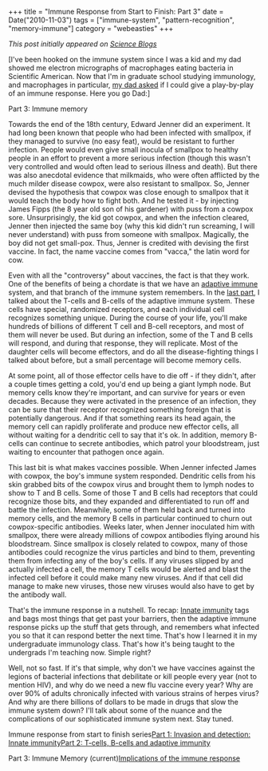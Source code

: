 +++
title = "Immune Response from Start to Finish: Part 3"
date = Date("2010-11-03")
tags = ["immune-system", "pattern-recognition", "memory-immune"]
category = "webeasties"
+++

_This post initially appeared on [Science Blogs](http://scienceblogs.com/webeasties)_

[I've been hooked on the immune system since I was a kid and my dad showed me electron micrographs of macrophages eating bacteria in Scientific American. Now that I'm in graduate school studying immunology, and macrophages in particular, [my dad asked](http://webeasties.wordpress.com/2010/05/26/pattern-recognition-and-innate-immunity/#comment-124) if I could give a play-by-play of an immune response. Here you go Dad:]

Part 3: Immune memory

Towards the end of the 18th century, Edward Jenner did an experiment. It had long been known that people who had been infected with smallpox, if they managed to survive (no easy feat), would be resistant to further infection. People would even give small inocula of smallpox to healthy people in an effort to prevent a more serious infection (though this wasn't very controlled and would often lead to serious illness and death). But there was also anecdotal evidence that milkmaids, who were often afflicted by the much milder disease cowpox, were also resistant to smallpox. So, Jenner devised the hypothesis that cowpox was close enough to smallpox that it would teach the body how to fight both. And he tested it - by injecting James Fipps (the 8 year old son of his gardener) with puss from a cowpox sore. Unsurprisingly, the kid got cowpox, and when the infection cleared, Jenner then injected the same boy (why this kid didn't run screaming, I will never understand) with puss from someone with smallpox. Magically, the boy did not get small-pox. Thus, Jenner is credited with devising the first vaccine. In fact, the name vaccine comes from "vacca," the latin word for cow.

Even with all the "controversy" about vaccines, the fact is that they work. One of the benefits of being a chordate is that we have an [adaptive immune](http://scienceblogs.com/webeasties/2010/11/immune_response_from_start_to_2.php) system, and that branch of the immune system remembers. In the [last part](http://scienceblogs.com/webeasties/2010/11/immune_response_from_start_to_2.php), I talked about the T-cells and B-cells of the adaptive immune system. These cells have special, randomized receptors, and each individual cell recognizes something unique. During the course of your life, you'll make hundreds of billions of different T cell and B-cell receptors, and most of them will never be used. But during an infection, some of the T and B cells will respond, and during that response, they will replicate. Most of the daughter cells will become effectors, and do all the disease-fighting things I talked about before, but a small percentage will become memory cells.

At some point, all of those effector cells have to die off - if they didn't, after a couple times getting a cold, you'd end up being a giant lymph node. But memory cells know they're important, and can survive for years or even decades. Because they were activated in the presence of an infection, they can be sure that their receptor recognized something foreign that is potentially dangerous. And if that something rears its head again, the memory cell can rapidly proliferate and produce new effector cells, all without waiting for a dendritic cell to say that it's ok. In addition, memory B-cells can continue to secrete antibodies, which patrol your bloodstream, just waiting to encounter that pathogen once again.

This last bit is what makes vaccines possible. When Jenner infected James with cowpox, the boy's immune system responded. Dendritic cells from his skin grabbed bits of the cowpox virus and brought them to lymph nodes to show to T and B cells. Some of those T and B cells had receptors that could recognize those bits, and they expanded and differentiated to run off and battle the infection. Meanwhile, some of them held back and turned into memory cells, and the memory B cells in particular continued to churn out cowpox-specific antibodies. Weeks later, when Jenner inoculated him with smallpox, there were already millions of cowpox antibodies flying around his bloodstream. Since smallpox is closely related to cowpox, many of those antibodies could recognize the virus particles and bind to them, preventing them from infecting any of the boy's cells. If any viruses slipped by and actually infected a cell, the memory T cells would be alerted and blast the infected cell before it could make many new viruses. And if that cell did manage to make new viruses, those new viruses would also have to get by the antibody wall.

That's the immune response in a nutshell. To recap: [Innate immunity](http://scienceblogs.com/webeasties/2010/11/immune_response_from_start_to_1.php) tags and bags most things that get past your barriers, then the adaptive immune response picks up the stuff that gets through, and remembers what infected you so that it can respond better the next time. That's how I learned it in my undergraduate immunology class. That's how it's being taught to the undergrads I'm teaching now. Simple right?

Well, not so fast. If it's that simple, why don't we have vaccines against the legions of bacterial infections that debilitate or kill people every year (not to mention HIV), and why do we need a new flu vaccine every year? Why are over 90% of adults chronically infected with various strains of herpes virus? And why are there billions of dollars to be made in drugs that slow the immune system down? I'll talk about some of the nuance and the complications of our sophisticated immune system next. Stay tuned.

Immune response from start to finish series[Part 1: Invasion and detection: Innate immunity](http://scienceblogs.com/webeasties/2010/11/immune_response_from_start_to_1.php)[Part 2: T-cells, B-cells and adaptive immunity](http://scienceblogs.com/webeasties/2010/11/immune_response_from_start_to_2.php)

Part 3: Immune Memory (current)[Implications of the immune response](http://scienceblogs.com/webeasties/2010/11/implications_of_the_immune_res.php)

      
  
